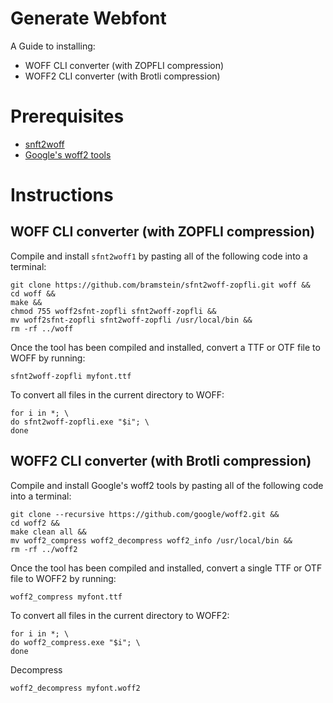 # Generate Webfont

A Guide to installing:
- WOFF CLI converter (with ZOPFLI compression)
- WOFF2 CLI converter (with Brotli compression)

# Prerequisites

- [snft2woff](https://github.com/bramstein/sfnt2woff-zopfli)
- [Google's woff2 tools](https://github.com/google/woff2)

# Instructions

## WOFF CLI converter (with ZOPFLI compression)

Compile and install `sfnt2woff1` by pasting all of the following code into a terminal:

```
git clone https://github.com/bramstein/sfnt2woff-zopfli.git woff &&
cd woff &&
make &&
chmod 755 woff2sfnt-zopfli sfnt2woff-zopfli &&
mv woff2sfnt-zopfli sfnt2woff-zopfli /usr/local/bin &&
rm -rf ../woff
```

Once the tool has been compiled and installed, convert a TTF or OTF file to WOFF by running:

```
sfnt2woff-zopfli myfont.ttf
```

To convert all files in the current directory to WOFF:

```
for i in *; \
do sfnt2woff-zopfli.exe "$i"; \
done
```

## WOFF2 CLI converter (with Brotli compression)

Compile and install Google's woff2 tools by pasting all of the following code into a terminal:

```
git clone --recursive https://github.com/google/woff2.git &&
cd woff2 &&
make clean all &&
mv woff2_compress woff2_decompress woff2_info /usr/local/bin &&
rm -rf ../woff2
```

Once the tool has been compiled and installed, convert a single TTF or OTF file to WOFF2 by running:

```
woff2_compress myfont.ttf
```
To convert all files in the current directory to WOFF2:

```
for i in *; \
do woff2_compress.exe "$i"; \
done
```
Decompress
```
woff2_decompress myfont.woff2
```
